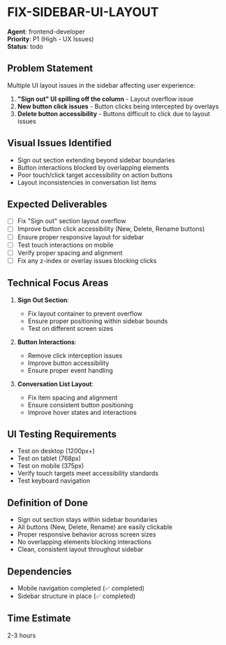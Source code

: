 # FIX-SIDEBAR-UI-LAYOUT

**Agent**: frontend-developer  
**Priority**: P1 (High - UX Issues)  
**Status**: todo

## Problem Statement
Multiple UI layout issues in the sidebar affecting user experience:
1. **"Sign out" UI spilling off the column** - Layout overflow issue
2. **New button click issues** - Button clicks being intercepted by overlays
3. **Delete button accessibility** - Buttons difficult to click due to layout issues

## Visual Issues Identified
- Sign out section extending beyond sidebar boundaries
- Button interactions blocked by overlapping elements
- Poor touch/click target accessibility on action buttons
- Layout inconsistencies in conversation list items

## Expected Deliverables
- [ ] Fix "Sign out" section layout overflow
- [ ] Improve button click accessibility (New, Delete, Rename buttons)
- [ ] Ensure proper responsive layout for sidebar
- [ ] Test touch interactions on mobile
- [ ] Verify proper spacing and alignment
- [ ] Fix any z-index or overlay issues blocking clicks

## Technical Focus Areas
1. **Sign Out Section**: 
   - Fix layout container to prevent overflow
   - Ensure proper positioning within sidebar bounds
   - Test on different screen sizes

2. **Button Interactions**:
   - Remove click interception issues
   - Improve button accessibility
   - Ensure proper event handling

3. **Conversation List Layout**:
   - Fix item spacing and alignment
   - Ensure consistent button positioning
   - Improve hover states and interactions

## UI Testing Requirements
- Test on desktop (1200px+)
- Test on tablet (768px)  
- Test on mobile (375px)
- Verify touch targets meet accessibility standards
- Test keyboard navigation

## Definition of Done
- Sign out section stays within sidebar boundaries
- All buttons (New, Delete, Rename) are easily clickable
- Proper responsive behavior across screen sizes
- No overlapping elements blocking interactions
- Clean, consistent layout throughout sidebar

## Dependencies
- Mobile navigation completed (✅ completed)
- Sidebar structure in place (✅ completed)

## Time Estimate
2-3 hours